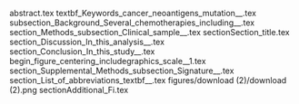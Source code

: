 abstract.tex
textbf_Keywords_cancer_neoantigens_mutation__.tex
subsection_Background_Several_chemotherapies_including__.tex
section_Methods_subsection_Clinical_sample__.tex
sectionSection_title.tex
section_Discussion_In_this_analysis__.tex
section_Conclusion_In_this_study__.tex
begin_figure_centering_includegraphics_scale__1.tex
section_Supplemental_Methods_subsection_Signature__.tex
section_List_of_abbreviations_textbf__.tex
figures/download (2)/download (2).png
sectionAdditional_Fi.tex
